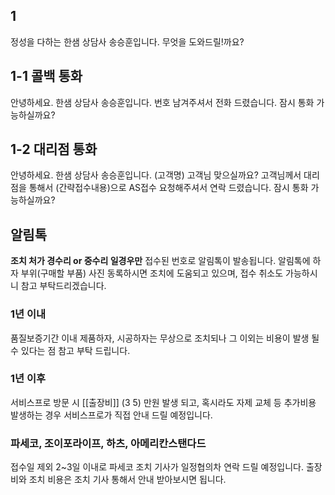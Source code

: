 ## 1 
정성을 다하는 한샘 상담사 송승훈입니다.
무엇을 도와드릴!까요?
## 1-1 콜백 통화 
안녕하세요. 한샘 상담사 송승훈입니다. 
번호 남겨주셔서 전화 드렸습니다. 잠시 통화 가능하실까요?
## 1-2 대리점 통화
안녕하세요. 한샘 상담사 송승훈입니다. (고객명) 고객님 맞으실까요?
고객님께서 대리점을 통해서 (간략접수내용)으로 AS접수 요청해주셔서 연락 드렸습니다.
잠시 통화 가능하실까요?
## 알림톡
**조치 처가 경수리 or 중수리 일경우만**
접수된 번호로 알림톡이 발송됩니다. 알림톡에 하자 부위(구매할 부품) 사진 동록하시면 조치에 도움되고 있으며, 접수 취소도 가능하시니 참고 부탁드리겠습니다.

### 1년 이내 
품질보증기간 이내 제품하자, 시공하자는 무상으로 조치되나 그 이외는 비용이 발생 될 수 있다는 점 참고 부탁 드립니다.
### 1년 이후
서비스프로 방문 시 [[출장비]] (3  5) 만원 발생 되고, 혹시라도 자제 교체 등 추가비용 발생하는 경우 서비스프로가 직접 안내 드릴 예정입니다.
### 파세코, 조이포라이프, 하츠, 아메리칸스탠다드
접수일 제외 2~3일 이내로 파세코 조치 기사가 일정협의차 연락 드릴 예정입니다.
출장비와 조치 비용은 조치 기사 통해서 안내 받아보시면 됩니다.

